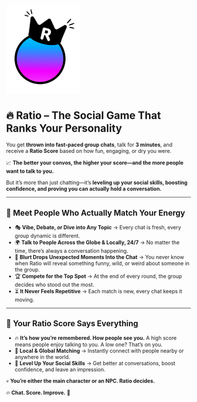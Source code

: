 <div align="left">
  <img src="https://github.com/gv3Dev/ratio.me/blob/main/assets/output-onlinepngtools%20(2).png?raw=true" alt="Ratio App" width="200"/>
</div>

# 🔥 Ratio – The Social Game That Ranks Your Personality  

You get **thrown into fast-paced group chats**, talk for **3 minutes**, and receive a **Ratio Score** based on how fun, engaging, or dry you were.  

📈 **The better your convos, the higher your score—and the more people want to talk to you.**  

But it’s more than just chatting—it’s **leveling up your social skills, boosting confidence, and proving you can actually hold a conversation.**  

---

## 🔹 Meet People Who Actually Match Your Energy  
- 🎭 **Vibe, Debate, or Dive into Any Topic** → Every chat is fresh, every group dynamic is different.  
- 🌍 **Talk to People Across the Globe & Locally, 24/7** → No matter the time, there’s always a conversation happening.  
- 💬 **Blurt Drops Unexpected Moments Into the Chat** → You never know when Ratio will reveal something funny, wild, or weird about someone in the group.  
- 🏆 **Compete for the Top Spot** → At the end of every round, the group decides who stood out the most.  
- ⏳ **It Never Feels Repetitive** → Each match is new, every chat keeps it moving.  

---

## 🔹 Your Ratio Score Says Everything  
- 🔥 **It’s how you’re remembered. How people see you.** A high score means people enjoy talking to you. A low one? That’s on you.  
- 📍 **Local & Global Matching** → Instantly connect with people nearby or anywhere in the world.  
- 🚀 **Level Up Your Social Skills** → Get better at conversations, boost confidence, and leave an impression.  

💀 **You’re either the main character or an NPC. Ratio decides.**  

🔥 **Chat. Score. Improve.** 🚀  
